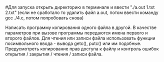 #Для запуска открыть директорию в терминале и ввести "./a.out 1.txt 2.txt" (если не сработало то удалить файл a.out, потом ввести команду gcc ./4.c, потом попробовать снова)

Написать программу копирования одного файла в другой.
В качестве параметров при вызове программы передаются имена первого и второго файлов.
Для чтения или записи файла использовать функции посимвольного ввода - вывода getc(), putc() или им подобные.
Предусмотреть копирование  прав доступа к файлу и контроль ошибок открытия / закрытия / чтения / записи файла.
